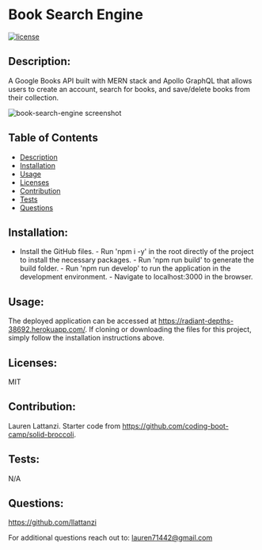 # Book Search Engine
  [![license](https://img.shields.io/badge/license-MIT-blue)](https://opensource.org/licenses/MIT) 

  ## Description:
  A Google Books API built with MERN stack and Apollo GraphQL that allows users to create an account, search for books, and save/delete books from their collection.
  
![book-search-engine screenshot](https://user-images.githubusercontent.com/96707052/178169002-7eeb723c-8abd-4d76-8004-0a638329b1e7.JPG)

  ## Table of Contents
  - [Description](#description)
  - [Installation](#installation)
  - [Usage](#usage)
  - [Licenses](#licenses)
  - [Contribution](#contribution)
  - [Tests](#tests)
  - [Questions](#questions)

  ## Installation:
  - Install the GitHub files. - Run 'npm i -y' in the root directly of the project to install the necessary packages. - Run 'npm run build' to generate the build folder. - Run 'npm run develop' to run the application in the development environment. - Navigate to localhost:3000 in the browser.

  ## Usage:
  The deployed application can be accessed at https://radiant-depths-38692.herokuapp.com/. If cloning or downloading the files for this project, simply follow the installation instructions above.

  ## Licenses:
  MIT<br/>

  ## Contribution:
  Lauren Lattanzi. Starter code from https://github.com/coding-boot-camp/solid-broccoli.

  ## Tests:
  N/A

  ## Questions:
  https://github.com/llattanzi

  For additional questions reach out to: lauren71442@gmail.com
